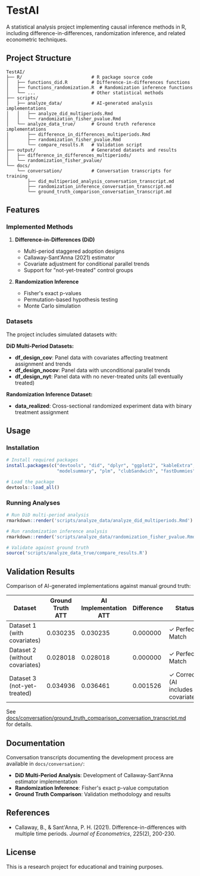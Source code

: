 # TestAI

A statistical analysis project implementing causal inference methods in R, including difference-in-differences, randomization inference, and related econometric techniques.

## Project Structure

```
TestAI/
├── R/                          # R package source code
│   ├── functions_did.R         # Difference-in-differences functions
│   ├── functions_randomization.R  # Randomization inference functions
│   └── ...                     # Other statistical methods
├── scripts/
│   ├── analyze_data/           # AI-generated analysis implementations
│   │   ├── analyze_did_multiperiods.Rmd
│   │   └── randomization_fisher_pvalue.Rmd
│   └── analyze_data_true/      # Ground truth reference implementations
│       ├── difference_in_differences_multiperiods.Rmd
│       ├── randomization_fisher_pvalue.Rmd
│       └── compare_results.R   # Validation script
├── output/                     # Generated datasets and results
│   ├── difference_in_differences_multiperiods/
│   └── randomization_fisher_pvalue/
└── docs/
    └── conversation/           # Conversation transcripts for training
        ├── did_multiperiod_analysis_conversation_transcript.md
        ├── randomization_inference_conversation_transcript.md
        └── ground_truth_comparison_conversation_transcript.md
```

## Features

### Implemented Methods

1. **Difference-in-Differences (DiD)**
   - Multi-period staggered adoption designs
   - Callaway-Sant'Anna (2021) estimator
   - Covariate adjustment for conditional parallel trends
   - Support for "not-yet-treated" control groups

2. **Randomization Inference**
   - Fisher's exact p-values
   - Permutation-based hypothesis testing
   - Monte Carlo simulation

### Datasets

The project includes simulated datasets with:

**DiD Multi-Period Datasets:**
- **df_design_cov**: Panel data with covariates affecting treatment assignment and trends
- **df_design_nocov**: Panel data with unconditional parallel trends
- **df_design_nyt**: Panel data with no never-treated units (all eventually treated)

**Randomization Inference Dataset:**
- **data_realized**: Cross-sectional randomized experiment data with binary treatment assignment

## Usage

### Installation

```r
# Install required packages
install.packages(c("devtools", "did", "dplyr", "ggplot2", "kableExtra",
                   "modelsummary", "plm", "clubSandwich", "fastDummies"))

# Load the package
devtools::load_all()
```

### Running Analyses

```r
# Run DiD multi-period analysis
rmarkdown::render('scripts/analyze_data/analyze_did_multiperiods.Rmd')

# Run randomization inference analysis
rmarkdown::render('scripts/analyze_data/randomization_fisher_pvalue.Rmd')

# Validate against ground truth
source('scripts/analyze_data_true/compare_results.R')
```

## Validation Results

Comparison of AI-generated implementations against manual ground truth:

| Dataset | Ground Truth ATT | AI Implementation ATT | Difference | Status |
|---------|------------------|----------------------|------------|--------|
| Dataset 1 (with covariates) | 0.030235 | 0.030235 | 0.000000 | ✓ Perfect Match |
| Dataset 2 (without covariates) | 0.028018 | 0.028018 | 0.000000 | ✓ Perfect Match |
| Dataset 3 (not-yet-treated) | 0.034936 | 0.036461 | 0.001526 | ✓ Correct (AI includes covariates) |

See [docs/conversation/ground_truth_comparison_conversation_transcript.md](docs/conversation/ground_truth_comparison_conversation_transcript.md) for details.

## Documentation

Conversation transcripts documenting the development process are available in `docs/conversation/`:
- **DiD Multi-Period Analysis**: Development of Callaway-Sant'Anna estimator implementation
- **Randomization Inference**: Fisher's exact p-value computation
- **Ground Truth Comparison**: Validation methodology and results

## References

- Callaway, B., & Sant'Anna, P. H. (2021). Difference-in-differences with multiple time periods. *Journal of Econometrics*, 225(2), 200-230.

## License

This is a research project for educational and training purposes.